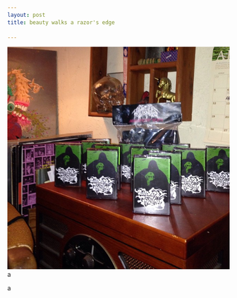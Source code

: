 ```yaml
---
layout: post
title: beauty walks a razor's edge

---
```

![](/uploads/11073465_10152826929096958_3718963043507169441_n.jpg)a

a